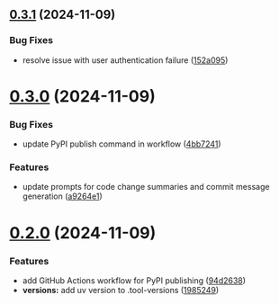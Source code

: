 ## [0.3.1](https://github.com/iloveitaly/autocommit/compare/v0.3.0...v0.3.1) (2024-11-09)


### Bug Fixes

* resolve issue with user authentication failure ([152a095](https://github.com/iloveitaly/autocommit/commit/152a095de12995238da8faa114d2ece01dfffae0))



# [0.3.0](https://github.com/iloveitaly/autocommit/compare/v0.2.0...v0.3.0) (2024-11-09)


### Bug Fixes

* update PyPI publish command in workflow   ([4bb7241](https://github.com/iloveitaly/autocommit/commit/4bb7241fa700e4de1c538095f3ccd7f76187ed4e))


### Features

* update prompts for code change summaries and commit message generation ([a9264e1](https://github.com/iloveitaly/autocommit/commit/a9264e1ea2d25e0d9e2404146fd15556d3d15a2d))



# [0.2.0](https://github.com/iloveitaly/autocommit/compare/94d263866736174002ae71c06dff0b4d2f5eb843...v0.2.0) (2024-11-09)


### Features

* add GitHub Actions workflow for PyPI publishing ([94d2638](https://github.com/iloveitaly/autocommit/commit/94d263866736174002ae71c06dff0b4d2f5eb843))
* **versions:** add uv version to .tool-versions ([1985249](https://github.com/iloveitaly/autocommit/commit/1985249a051c753eddecdcb201ce2bac5c2fd5a6))



